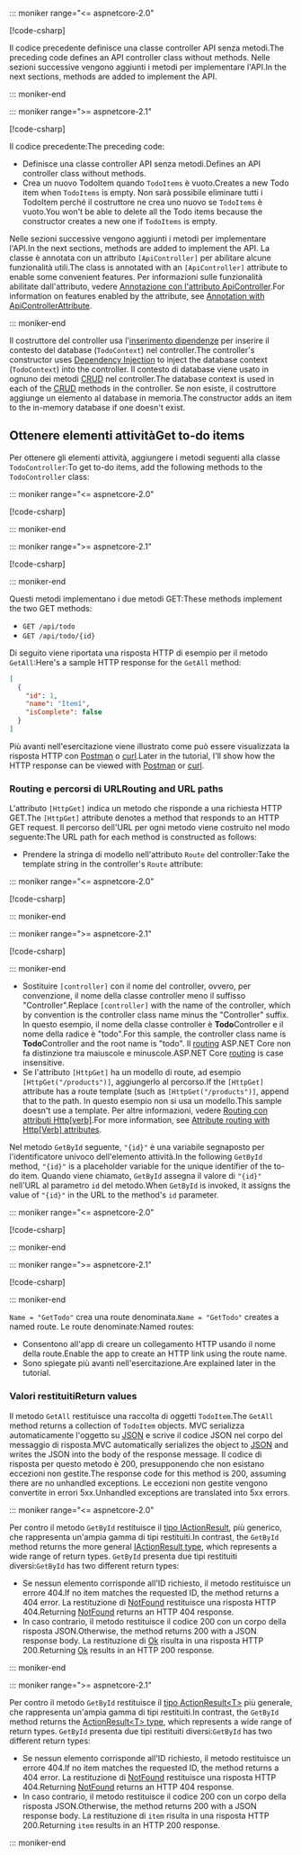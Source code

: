 ::: moniker range="<= aspnetcore-2.0"

[!code-csharp[](../../tutorials/first-web-api/samples/2.0/TodoApi/Controllers/TodoController2.cs?name=snippet_todo1)]

<span data-ttu-id="658dc-101">Il codice precedente definisce una classe controller API senza metodi.</span><span class="sxs-lookup"><span data-stu-id="658dc-101">The preceding code defines an API controller class without methods.</span></span> <span data-ttu-id="658dc-102">Nelle sezioni successive vengono aggiunti i metodi per implementare l'API.</span><span class="sxs-lookup"><span data-stu-id="658dc-102">In the next sections, methods are added to implement the API.</span></span>

::: moniker-end

::: moniker range=">= aspnetcore-2.1"

[!code-csharp[](../../tutorials/first-web-api/samples/2.1/TodoApi/Controllers/TodoController2.cs?name=snippet_todo1)]

<span data-ttu-id="658dc-103">Il codice precedente:</span><span class="sxs-lookup"><span data-stu-id="658dc-103">The preceding code:</span></span>

* <span data-ttu-id="658dc-104">Definisce una classe controller API senza metodi.</span><span class="sxs-lookup"><span data-stu-id="658dc-104">Defines an API controller class without methods.</span></span>
* <span data-ttu-id="658dc-105">Crea un nuovo TodoItem quando `TodoItems` è vuoto.</span><span class="sxs-lookup"><span data-stu-id="658dc-105">Creates a new Todo item when `TodoItems` is empty.</span></span> <span data-ttu-id="658dc-106">Non sarà possibile eliminare tutti i TodoItem perché il costruttore ne crea uno nuovo se `TodoItems` è vuoto.</span><span class="sxs-lookup"><span data-stu-id="658dc-106">You won't be able to delete all the Todo items because the constructor creates a new one if `TodoItems` is empty.</span></span>

<span data-ttu-id="658dc-107">Nelle sezioni successive vengono aggiunti i metodi per implementare l'API.</span><span class="sxs-lookup"><span data-stu-id="658dc-107">In the next sections, methods are added to implement the API.</span></span> <span data-ttu-id="658dc-108">La classe è annotata con un attributo `[ApiController]` per abilitare alcune funzionalità utili.</span><span class="sxs-lookup"><span data-stu-id="658dc-108">The class is annotated with an `[ApiController]` attribute to enable some convenient features.</span></span> <span data-ttu-id="658dc-109">Per informazioni sulle funzionalità abilitate dall'attributo, vedere [Annotazione con l'attributo ApiController](xref:web-api/index#annotation-with-apicontrollerattribute).</span><span class="sxs-lookup"><span data-stu-id="658dc-109">For information on features enabled by the attribute, see [Annotation with ApiControllerAttribute](xref:web-api/index#annotation-with-apicontrollerattribute).</span></span>

::: moniker-end

<span data-ttu-id="658dc-110">Il costruttore del controller usa l'[inserimento dipendenze](xref:fundamentals/dependency-injection) per inserire il contesto del database (`TodoContext`) nel controller.</span><span class="sxs-lookup"><span data-stu-id="658dc-110">The controller's constructor uses [Dependency Injection](xref:fundamentals/dependency-injection) to inject the database context (`TodoContext`) into the controller.</span></span> <span data-ttu-id="658dc-111">Il contesto di database viene usato in ognuno dei metodi [CRUD](https://wikipedia.org/wiki/Create,_read,_update_and_delete) nel controller.</span><span class="sxs-lookup"><span data-stu-id="658dc-111">The database context is used in each of the [CRUD](https://wikipedia.org/wiki/Create,_read,_update_and_delete) methods in the controller.</span></span> <span data-ttu-id="658dc-112">Se non esiste, il costruttore aggiunge un elemento al database in memoria.</span><span class="sxs-lookup"><span data-stu-id="658dc-112">The constructor adds an item to the in-memory database if one doesn't exist.</span></span>

## <a name="get-to-do-items"></a><span data-ttu-id="658dc-113">Ottenere elementi attività</span><span class="sxs-lookup"><span data-stu-id="658dc-113">Get to-do items</span></span>

<span data-ttu-id="658dc-114">Per ottenere gli elementi attività, aggiungere i metodi seguenti alla classe `TodoController`:</span><span class="sxs-lookup"><span data-stu-id="658dc-114">To get to-do items, add the following methods to the `TodoController` class:</span></span>

::: moniker range="<= aspnetcore-2.0"

[!code-csharp[](../../tutorials/first-web-api/samples/2.0/TodoApi/Controllers/TodoController.cs?name=snippet_GetAll)]

::: moniker-end

::: moniker range=">= aspnetcore-2.1"

[!code-csharp[](../../tutorials/first-web-api/samples/2.1/TodoApi/Controllers/TodoController.cs?name=snippet_GetAll)]

::: moniker-end

<span data-ttu-id="658dc-115">Questi metodi implementano i due metodi GET:</span><span class="sxs-lookup"><span data-stu-id="658dc-115">These methods implement the two GET methods:</span></span>

* `GET /api/todo`
* `GET /api/todo/{id}`

<span data-ttu-id="658dc-116">Di seguito viene riportata una risposta HTTP di esempio per il metodo `GetAll`:</span><span class="sxs-lookup"><span data-stu-id="658dc-116">Here's a sample HTTP response for the `GetAll` method:</span></span>

```json
[
  {
    "id": 1,
    "name": "Item1",
    "isComplete": false
  }
]
```

<span data-ttu-id="658dc-117">Più avanti nell'esercitazione viene illustrato come può essere visualizzata la risposta HTTP con [Postman](https://www.getpostman.com/) o [curl](https://curl.haxx.se/docs/manpage.html).</span><span class="sxs-lookup"><span data-stu-id="658dc-117">Later in the tutorial, I'll show how the HTTP response can be viewed with [Postman](https://www.getpostman.com/) or [curl](https://curl.haxx.se/docs/manpage.html).</span></span>

### <a name="routing-and-url-paths"></a><span data-ttu-id="658dc-118">Routing e percorsi di URL</span><span class="sxs-lookup"><span data-stu-id="658dc-118">Routing and URL paths</span></span>

<span data-ttu-id="658dc-119">L'attributo `[HttpGet]` indica un metodo che risponde a una richiesta HTTP GET.</span><span class="sxs-lookup"><span data-stu-id="658dc-119">The `[HttpGet]` attribute denotes a method that responds to an HTTP GET request.</span></span> <span data-ttu-id="658dc-120">Il percorso dell'URL per ogni metodo viene costruito nel modo seguente:</span><span class="sxs-lookup"><span data-stu-id="658dc-120">The URL path for each method is constructed as follows:</span></span>

* <span data-ttu-id="658dc-121">Prendere la stringa di modello nell'attributo `Route` del controller:</span><span class="sxs-lookup"><span data-stu-id="658dc-121">Take the template string in the controller's `Route` attribute:</span></span>

::: moniker range="<= aspnetcore-2.0"

[!code-csharp[](../../tutorials/first-web-api/samples/2.0/TodoApi/Controllers/TodoController.cs?name=TodoController&highlight=3)]

::: moniker-end

::: moniker range=">= aspnetcore-2.1"

[!code-csharp[](../../tutorials/first-web-api/samples/2.1/TodoApi/Controllers/TodoController.cs?name=TodoController&highlight=3)]

::: moniker-end

* <span data-ttu-id="658dc-122">Sostituire `[controller]` con il nome del controller, ovvero, per convenzione, il nome della classe controller meno il suffisso "Controller".</span><span class="sxs-lookup"><span data-stu-id="658dc-122">Replace `[controller]` with the name of the controller, which by convention is the controller class name minus the "Controller" suffix.</span></span> <span data-ttu-id="658dc-123">In questo esempio, il nome della classe controller è **Todo**Controller e il nome della radice è "todo".</span><span class="sxs-lookup"><span data-stu-id="658dc-123">For this sample, the controller class name is **Todo**Controller and the root name is "todo".</span></span> <span data-ttu-id="658dc-124">Il [routing](xref:mvc/controllers/routing) ASP.NET Core non fa distinzione tra maiuscole e minuscole.</span><span class="sxs-lookup"><span data-stu-id="658dc-124">ASP.NET Core [routing](xref:mvc/controllers/routing) is case insensitive.</span></span>
* <span data-ttu-id="658dc-125">Se l'attributo `[HttpGet]` ha un modello di route, ad esempio `[HttpGet("/products")]`, aggiungerlo al percorso.</span><span class="sxs-lookup"><span data-stu-id="658dc-125">If the `[HttpGet]` attribute has a route template (such as `[HttpGet("/products")]`, append that to the path.</span></span> <span data-ttu-id="658dc-126">In questo esempio non si usa un modello.</span><span class="sxs-lookup"><span data-stu-id="658dc-126">This sample doesn't use a template.</span></span> <span data-ttu-id="658dc-127">Per altre informazioni, vedere [Routing con attributi Http[verb]](xref:mvc/controllers/routing#attribute-routing-with-httpverb-attributes).</span><span class="sxs-lookup"><span data-stu-id="658dc-127">For more information, see [Attribute routing with Http[Verb] attributes](xref:mvc/controllers/routing#attribute-routing-with-httpverb-attributes).</span></span>

<span data-ttu-id="658dc-128">Nel metodo `GetById` seguente, `"{id}"` è una variabile segnaposto per l'identificatore univoco dell'elemento attività.</span><span class="sxs-lookup"><span data-stu-id="658dc-128">In the following `GetById` method, `"{id}"` is a placeholder variable for the unique identifier of the to-do item.</span></span> <span data-ttu-id="658dc-129">Quando viene chiamato, `GetById` assegna il valore di `"{id}"` nell'URL al parametro `id` del metodo.</span><span class="sxs-lookup"><span data-stu-id="658dc-129">When `GetById` is invoked, it assigns the value of `"{id}"` in the URL to the method's `id` parameter.</span></span>

::: moniker range="<= aspnetcore-2.0"

[!code-csharp[](../../tutorials/first-web-api/samples/2.0/TodoApi/Controllers/TodoController.cs?name=snippet_GetByID&highlight=1-2)]

::: moniker-end

::: moniker range=">= aspnetcore-2.1"

[!code-csharp[](../../tutorials/first-web-api/samples/2.1/TodoApi/Controllers/TodoController.cs?name=snippet_GetByID&highlight=1-2)]

::: moniker-end

<span data-ttu-id="658dc-130">`Name = "GetTodo"` crea una route denominata.</span><span class="sxs-lookup"><span data-stu-id="658dc-130">`Name = "GetTodo"` creates a named route.</span></span> <span data-ttu-id="658dc-131">Le route denominate:</span><span class="sxs-lookup"><span data-stu-id="658dc-131">Named routes:</span></span>

* <span data-ttu-id="658dc-132">Consentono all'app di creare un collegamento HTTP usando il nome della route.</span><span class="sxs-lookup"><span data-stu-id="658dc-132">Enable the app to create an HTTP link using the route name.</span></span>
* <span data-ttu-id="658dc-133">Sono spiegate più avanti nell'esercitazione.</span><span class="sxs-lookup"><span data-stu-id="658dc-133">Are explained later in the tutorial.</span></span>

### <a name="return-values"></a><span data-ttu-id="658dc-134">Valori restituiti</span><span class="sxs-lookup"><span data-stu-id="658dc-134">Return values</span></span>

<span data-ttu-id="658dc-135">Il metodo `GetAll` restituisce una raccolta di oggetti `TodoItem`.</span><span class="sxs-lookup"><span data-stu-id="658dc-135">The `GetAll` method returns a collection of `TodoItem` objects.</span></span> <span data-ttu-id="658dc-136">MVC serializza automaticamente l'oggetto su [JSON](https://www.json.org/) e scrive il codice JSON nel corpo del messaggio di risposta.</span><span class="sxs-lookup"><span data-stu-id="658dc-136">MVC automatically serializes the object to [JSON](https://www.json.org/) and writes the JSON into the body of the response message.</span></span> <span data-ttu-id="658dc-137">Il codice di risposta per questo metodo è 200, presupponendo che non esistano eccezioni non gestite.</span><span class="sxs-lookup"><span data-stu-id="658dc-137">The response code for this method is 200, assuming there are no unhandled exceptions.</span></span> <span data-ttu-id="658dc-138">Le eccezioni non gestite vengono convertite in errori 5xx.</span><span class="sxs-lookup"><span data-stu-id="658dc-138">Unhandled exceptions are translated into 5xx errors.</span></span>

::: moniker range="<= aspnetcore-2.0"

<span data-ttu-id="658dc-139">Per contro il metodo `GetById` restituisce il [tipo IActionResult](xref:web-api/action-return-types#iactionresult-type), più generico, che rappresenta un'ampia gamma di tipi restituiti.</span><span class="sxs-lookup"><span data-stu-id="658dc-139">In contrast, the `GetById` method returns the more general [IActionResult type](xref:web-api/action-return-types#iactionresult-type), which represents a wide range of return types.</span></span> <span data-ttu-id="658dc-140">`GetById` presenta due tipi restituiti diversi:</span><span class="sxs-lookup"><span data-stu-id="658dc-140">`GetById` has two different return types:</span></span>

* <span data-ttu-id="658dc-141">Se nessun elemento corrisponde all'ID richiesto, il metodo restituisce un errore 404.</span><span class="sxs-lookup"><span data-stu-id="658dc-141">If no item matches the requested ID, the method returns a 404 error.</span></span> <span data-ttu-id="658dc-142">La restituzione di [NotFound](/dotnet/api/microsoft.aspnetcore.mvc.controllerbase.notfound) restituisce una risposta HTTP 404.</span><span class="sxs-lookup"><span data-stu-id="658dc-142">Returning [NotFound](/dotnet/api/microsoft.aspnetcore.mvc.controllerbase.notfound) returns an HTTP 404 response.</span></span>
* <span data-ttu-id="658dc-143">In caso contrario, il metodo restituisce il codice 200 con un corpo della risposta JSON.</span><span class="sxs-lookup"><span data-stu-id="658dc-143">Otherwise, the method returns 200 with a JSON response body.</span></span> <span data-ttu-id="658dc-144">La restituzione di [Ok](/dotnet/api/microsoft.aspnetcore.mvc.controllerbase.ok) risulta in una risposta HTTP 200.</span><span class="sxs-lookup"><span data-stu-id="658dc-144">Returning [Ok](/dotnet/api/microsoft.aspnetcore.mvc.controllerbase.ok) results in an HTTP 200 response.</span></span>

::: moniker-end

::: moniker range=">= aspnetcore-2.1"

<span data-ttu-id="658dc-145">Per contro il metodo `GetById` restituisce il [tipo ActionResult\<T>](xref:web-api/action-return-types#actionresultt-type) più generale, che rappresenta un'ampia gamma di tipi restituiti.</span><span class="sxs-lookup"><span data-stu-id="658dc-145">In contrast, the `GetById` method returns the [ActionResult\<T> type](xref:web-api/action-return-types#actionresultt-type), which represents a wide range of return types.</span></span> <span data-ttu-id="658dc-146">`GetById` presenta due tipi restituiti diversi:</span><span class="sxs-lookup"><span data-stu-id="658dc-146">`GetById` has two different return types:</span></span>

* <span data-ttu-id="658dc-147">Se nessun elemento corrisponde all'ID richiesto, il metodo restituisce un errore 404.</span><span class="sxs-lookup"><span data-stu-id="658dc-147">If no item matches the requested ID, the method returns a 404 error.</span></span> <span data-ttu-id="658dc-148">La restituzione di [NotFound](/dotnet/api/microsoft.aspnetcore.mvc.controllerbase.notfound) restituisce una risposta HTTP 404.</span><span class="sxs-lookup"><span data-stu-id="658dc-148">Returning [NotFound](/dotnet/api/microsoft.aspnetcore.mvc.controllerbase.notfound) returns an HTTP 404 response.</span></span>
* <span data-ttu-id="658dc-149">In caso contrario, il metodo restituisce il codice 200 con un corpo della risposta JSON.</span><span class="sxs-lookup"><span data-stu-id="658dc-149">Otherwise, the method returns 200 with a JSON response body.</span></span> <span data-ttu-id="658dc-150">La restituzione di `item` risulta in una risposta HTTP 200.</span><span class="sxs-lookup"><span data-stu-id="658dc-150">Returning `item` results in an HTTP 200 response.</span></span>

::: moniker-end
